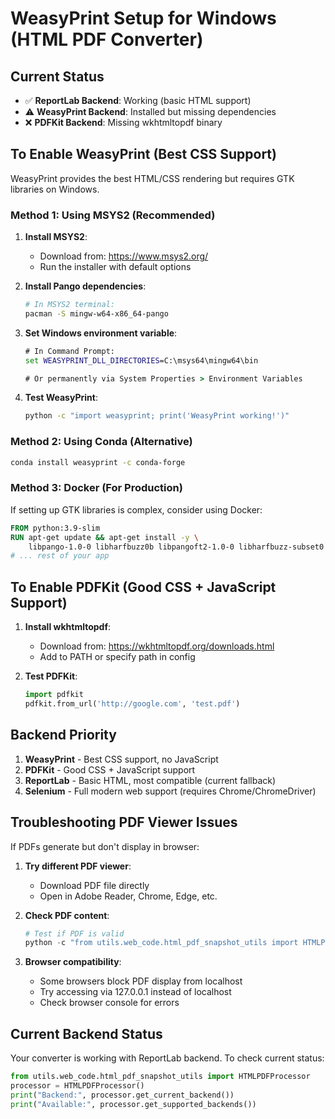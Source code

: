 # WeasyPrint Setup for Windows (HTML PDF Converter)

## Current Status
- ✅ **ReportLab Backend**: Working (basic HTML support)
- ⚠️  **WeasyPrint Backend**: Installed but missing dependencies
- ❌ **PDFKit Backend**: Missing wkhtmltopdf binary

## To Enable WeasyPrint (Best CSS Support)

WeasyPrint provides the best HTML/CSS rendering but requires GTK libraries on Windows.

### Method 1: Using MSYS2 (Recommended)

1. **Install MSYS2**:
   - Download from: https://www.msys2.org/
   - Run the installer with default options

2. **Install Pango dependencies**:
   ```bash
   # In MSYS2 terminal:
   pacman -S mingw-w64-x86_64-pango
   ```

3. **Set Windows environment variable**:
   ```cmd
   # In Command Prompt:
   set WEASYPRINT_DLL_DIRECTORIES=C:\msys64\mingw64\bin
   
   # Or permanently via System Properties > Environment Variables
   ```

4. **Test WeasyPrint**:
   ```cmd
   python -c "import weasyprint; print('WeasyPrint working!')"
   ```

### Method 2: Using Conda (Alternative)

```bash
conda install weasyprint -c conda-forge
```

### Method 3: Docker (For Production)

If setting up GTK libraries is complex, consider using Docker:

```dockerfile
FROM python:3.9-slim
RUN apt-get update && apt-get install -y \
    libpango-1.0-0 libharfbuzz0b libpangoft2-1.0-0 libharfbuzz-subset0
# ... rest of your app
```

## To Enable PDFKit (Good CSS + JavaScript Support)

1. **Install wkhtmltopdf**:
   - Download from: https://wkhtmltopdf.org/downloads.html
   - Add to PATH or specify path in config

2. **Test PDFKit**:
   ```python
   import pdfkit
   pdfkit.from_url('http://google.com', 'test.pdf')
   ```

## Backend Priority
1. **WeasyPrint** - Best CSS support, no JavaScript
2. **PDFKit** - Good CSS + JavaScript support  
3. **ReportLab** - Basic HTML, most compatible (current fallback)
4. **Selenium** - Full modern web support (requires Chrome/ChromeDriver)

## Troubleshooting PDF Viewer Issues

If PDFs generate but don't display in browser:

1. **Try different PDF viewer**:
   - Download PDF file directly
   - Open in Adobe Reader, Chrome, Edge, etc.

2. **Check PDF content**:
   ```python
   # Test if PDF is valid
   python -c "from utils.web_code.html_pdf_snapshot_utils import HTMLPDFProcessor; p = HTMLPDFProcessor(); info = p.get_pdf_info('uploads/yourfile.pdf'); print(info)"
   ```

3. **Browser compatibility**:
   - Some browsers block PDF display from localhost
   - Try accessing via 127.0.0.1 instead of localhost
   - Check browser console for errors

## Current Backend Status

Your converter is working with ReportLab backend. To check current status:

```python
from utils.web_code.html_pdf_snapshot_utils import HTMLPDFProcessor
processor = HTMLPDFProcessor()
print("Backend:", processor.get_current_backend())
print("Available:", processor.get_supported_backends())
```
